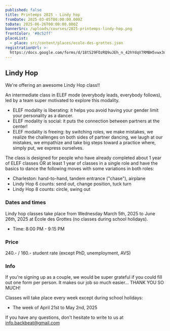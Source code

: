 ```yaml
---
published: false
title: Printemps 2025 - Lindy hop
fromDate: 2025-03-05T00:00:00.000Z
toDate: 2025-06-26T00:00:00.000Z
bannerSrc: /uploads/courses/2025-printemps-lindy-hop.png
frontColor: '#8c52ff'
placeList:
  - place: src/content/places/ecole-des-grottes.json
registrationUrl: >-
  https://docs.google.com/forms/d/18tS29FOzRQ9uJEh_n_42hYdqV7RMBH5vwx3dsp1-uwc/viewform?fbclid=PAZXh0bgNhZW0CMTEAAaaoD8QKtQbZp4dhXkw2SXYktRS9A8-5nCPpwHMGRdRdKIKLMIy-uMyiOkc_aem_EUr_N1dTr4FQ3a_Vc7j0gQ&edit_requested=true&hl=fr
---
```


## Lindy Hop

We're offering an awesome Lindy Hop class!!

An intermediate class in ELEF mode (everybody leads, everybody follows), led by a team super motivated to explore this modality.

* ELEF modality is liberating: it helps you avoid having your gender limit your personality as a dancer.
* ELEF modality is social: it puts the connection between partners at the center!
* ELEF modality is freeing: by switching roles, we make mistakes, we realize the challenges on both sides of partner dancing, we laugh at our mistakes, we empathize and take big steps toward a practice where, simply put, we express ourselves.

The class is designed for people who have already completed about 1 year of ELEF classes OR at least 1 year of classes in a single role and have the basics to dance the following moves with some variations in both roles:

* Charleston: hand-to-hand, tandem entrance ("chase"), airplane
* Lindy Hop 6 counts: send out, change position, tuck turn
* Lindy Hop 8 counts: circle, swing out

### Dates and times

Lindy hop classes take place from Wednesday March 5th, 2025 to June 26th, 2025 at École des Grottes (no classes during school holidays).

* Time: 8:00 PM - 9:15 PM

### Price

240.- / 160.- student rate (except PhD, unemployment, AVS)

### Info

If you're signing up as a couple, we would be super grateful if you could fill out one form per person. It makes our job so much easier... THANK YOU SO MUCH!

Classes will take place every week except during school holidays:

* The week of April 21st to May 2nd, 2025

If you have any questions, don't hesitate to write to us at [info.backbeat@gmail.com](mailto:info.backbeat@gmail.com)
